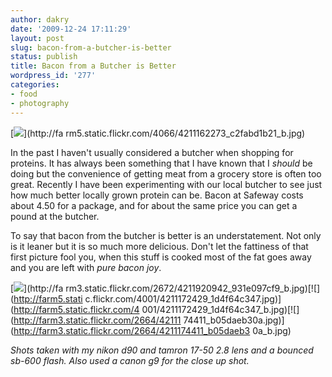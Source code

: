 ```yaml
---
author: dakry
date: '2009-12-24 17:11:29'
layout: post
slug: bacon-from-a-butcher-is-better
status: publish
title: Bacon from a Butcher is Better
wordpress_id: '277'
categories:
- food
- photography
---
```


[![](http://farm5.static.flickr.com/4066/4211162273_c2fabd1b21.jpg)](http://fa
rm5.static.flickr.com/4066/4211162273_c2fabd1b21_b.jpg)

In the past I haven't usually considered a butcher when shopping for proteins.
It has always been something that I have known that I _should_ be doing but
the convenience of getting meat from a grocery store is often too great.
Recently I have been experimenting with our local butcher to see just how much
better locally grown protein can be. Bacon at Safeway costs about 4.50 for a
package, and for about the same price you can get a pound at the butcher.

To say that bacon from the butcher is better is an understatement. Not only is
it leaner but it is so much more delicious. Don't let the fattiness of that
first picture fool you, when this stuff is cooked most of the fat goes away
and you are left with _pure bacon joy_.

[![](http://farm3.static.flickr.com/2672/4211920942_931e097cf9.jpg)](http://fa
rm3.static.flickr.com/2672/4211920942_931e097cf9_b.jpg)[![](http://farm5.stati
c.flickr.com/4001/4211172429_1d4f64c347.jpg)](http://farm5.static.flickr.com/4
001/4211172429_1d4f64c347_b.jpg)[![](http://farm3.static.flickr.com/2664/42111
74411_b05daeb30a.jpg)](http://farm3.static.flickr.com/2664/4211174411_b05daeb3
0a_b.jpg)

_Shots taken with my nikon d90 and tamron 17-50 2.8 lens and a bounced sb-600
flash. Also used a canon g9 for the close up shot._

